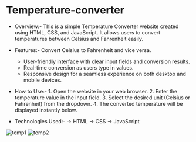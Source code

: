 # Temperature-converter

   * Overview:-
     This is a simple Temperature Converter website created using HTML, CSS, and JavaScript. It allows users to convert temperatures between Celsius and Fahrenheit easily.
     
   * Features:-
     Convert Celsius to Fahrenheit and vice versa.
     - User-friendly interface with clear input fields and conversion results.
     - Real-time conversion as users type in values.
     - Responsive design for a seamless experience on both desktop and mobile devices.
       
   * How to Use:-
    1. Open the website in your web browser.
    2. Enter the temperature value in the input field.
    3. Select the desired unit (Celsius or Fahrenheit) from the dropdown.
    4. The converted temperature will be displayed instantly below.

   * Technologies Used:-
      -> HTML
      -> CSS
      -> JavaScript
    
     

![temp1](https://github.com/ritikasrv12/Temperature-converter/assets/105850960/fe14330f-d523-4021-af38-f4915dea3ca7)
![temp2](https://github.com/ritikasrv12/Temperature-converter/assets/105850960/e87a3a86-c34b-48f4-9daa-64fd69878ca2)

